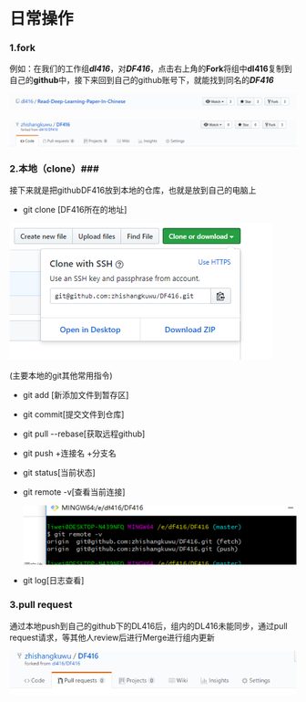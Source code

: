 # 日常操作 #

### 1.fork ###

例如：在我们的工作组***dl416***，对***DF416***，点击右上角的**Fork**将组中**dl416**复制到自己的**github**中，接下来回到自己的github账号下，就能找到同名的***DF416***

![dl416](./images/1-1.png)



![DL416](./images/1-2.png)

### 2.本地（clone）###

接下来就是把githubDF416放到本地的仓库，也就是放到自己的电脑上

* git clone [DF416所在的地址]

![DF416](./images/2-1.png)

(主要本地的git其他常用指令)

* git add [新添加文件到暂存区]

* git commit[提交文件到仓库]

* git pull  --rebase[获取远程github]

* git push +连接名 +分支名

* git status[当前状态]

* git remote -v[查看当前连接]

  ![本地](./images/3-1.png)

* git log[日志查看]

### 3.pull request

通过本地push到自己的github下的DL416后，组内的DL416未能同步，通过pull request请求，等其他人review后进行Merge进行组内更新

![DL416](./images/2-2.png)
